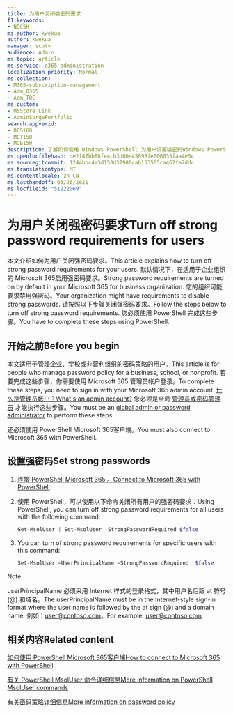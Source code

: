 ```yaml
---
title: 为用户关闭强密码要求
f1.keywords:
- NOCSH
ms.author: kwekua
author: kwekua
manager: scotv
audience: Admin
ms.topic: article
ms.service: o365-administration
localization_priority: Normal
ms.collection:
- M365-subscription-management
- Adm_O365
- Adm_TOC
ms.custom:
- MSStore_Link
- AdminSurgePortfolio
search.appverid:
- BCS160
- MET150
- MOE150
description: 了解如何使用 Windows PowerShell 为用户设置强密码Windows PowerShell。
ms.openlocfilehash: de2f47bb88fe4cb3d00e45698fe006035faa4e5c
ms.sourcegitcommit: 1244bbc4a3d150d37980cab153505ca462fa7ddc
ms.translationtype: MT
ms.contentlocale: zh-CN
ms.lasthandoff: 03/26/2021
ms.locfileid: "51222069"
---
```

# <a name="turn-off-strong-password-requirements-for-users"></a><span data-ttu-id="77df0-103">为用户关闭强密码要求</span><span class="sxs-lookup"><span data-stu-id="77df0-103">Turn off strong password requirements for users</span></span>

<span data-ttu-id="77df0-104">本文介绍如何为用户关闭强密码要求。</span><span class="sxs-lookup"><span data-stu-id="77df0-104">This article explains how to turn off strong password requirements for your users.</span></span> <span data-ttu-id="77df0-105">默认情况下，在适用于企业组织的 Microsoft 365启用强密码要求。</span><span class="sxs-lookup"><span data-stu-id="77df0-105">Strong password requirements are turned on by default in your Microsoft 365 for business organization.</span></span> <span data-ttu-id="77df0-106">您的组织可能要求禁用强密码。</span><span class="sxs-lookup"><span data-stu-id="77df0-106">Your organization might have requirements to disable strong passwords.</span></span> <span data-ttu-id="77df0-107">请按照以下步骤关闭强密码要求。</span><span class="sxs-lookup"><span data-stu-id="77df0-107">Follow the steps below to turn off strong password requirements.</span></span> <span data-ttu-id="77df0-108">您必须使用 PowerShell 完成这些步骤。</span><span class="sxs-lookup"><span data-stu-id="77df0-108">You have to complete these steps using PowerShell.</span></span>

## <a name="before-you-begin"></a><span data-ttu-id="77df0-109">开始之前</span><span class="sxs-lookup"><span data-stu-id="77df0-109">Before you begin</span></span>

<span data-ttu-id="77df0-110">本文适用于管理企业、学校或非营利组织的密码策略的用户。</span><span class="sxs-lookup"><span data-stu-id="77df0-110">This article is for people who manage password policy for a business, school, or nonprofit.</span></span> <span data-ttu-id="77df0-111">若要完成这些步骤，你需要使用 Microsoft 365 管理员帐户登录。</span><span class="sxs-lookup"><span data-stu-id="77df0-111">To complete these steps, you need to sign in with your Microsoft 365 admin account.</span></span> [<span data-ttu-id="77df0-112">什么是管理员帐户？</span><span class="sxs-lookup"><span data-stu-id="77df0-112">What's an admin account?</span></span>](https://docs.microsoft.com/microsoft-365/business-video/admin-center-overview) <span data-ttu-id="77df0-113">您必须是全局 [管理员或密码管理员](about-admin-roles.md) 才能执行这些步骤。</span><span class="sxs-lookup"><span data-stu-id="77df0-113">You must be an [global admin or password administrator](about-admin-roles.md) to perform these steps.</span></span>

<span data-ttu-id="77df0-114">还必须使用 PowerShell Microsoft 365客户端。</span><span class="sxs-lookup"><span data-stu-id="77df0-114">You must also connect to Microsoft 365 with PowerShell.</span></span>

## <a name="set-strong-passwords"></a><span data-ttu-id="77df0-115">设置强密码</span><span class="sxs-lookup"><span data-stu-id="77df0-115">Set strong passwords</span></span>

1. <span data-ttu-id="77df0-116">[连接 PowerShell Microsoft 365 。](/office365/enterprise/powershell/connect-to-office-365-powershell#connect-with-the-microsoft-azure-active-directory-module-for-windows-powershell)</span><span class="sxs-lookup"><span data-stu-id="77df0-116">[Connect to Microsoft 365 with PowerShell](/office365/enterprise/powershell/connect-to-office-365-powershell#connect-with-the-microsoft-azure-active-directory-module-for-windows-powershell).</span></span>

2. <span data-ttu-id="77df0-117">使用 PowerShell，可以使用以下命令关闭所有用户的强密码要求：</span><span class="sxs-lookup"><span data-stu-id="77df0-117">Using PowerShell, you can turn off strong password requirements for all users with the following command:</span></span>

    ```powershell
    Get-MsolUser | Set-MsolUser -StrongPasswordRequired $false

3. You can turn of strong password requirements for specific users with this command:

    ```powershell
    Set-MsolUser –UserPrincipalName –StrongPasswordRequired  $false
    ```

> [!NOTE]
> <span data-ttu-id="77df0-118">userPrincipalName 必须采用 Internet 样式的登录格式，其中用户名后跟 at 符号 (@) 和域名。</span><span class="sxs-lookup"><span data-stu-id="77df0-118">The userPrincipalName must be in the Internet-style sign-in format where the user name is followed by the at sign (@) and a domain name.</span></span> <span data-ttu-id="77df0-119">例如：user@contoso.com。</span><span class="sxs-lookup"><span data-stu-id="77df0-119">For example: user@contoso.com.</span></span>

## <a name="related-content"></a><span data-ttu-id="77df0-120">相关内容</span><span class="sxs-lookup"><span data-stu-id="77df0-120">Related content</span></span>

[<span data-ttu-id="77df0-121">如何使用 PowerShell Microsoft 365客户端</span><span class="sxs-lookup"><span data-stu-id="77df0-121">How to connect to Microsoft 365 with PowerShell</span></span>](/office365/enterprise/powershell/connect-to-office-365-powershell#connect-with-the-microsoft-azure-active-directory-module-for-windows-powershell)

[<span data-ttu-id="77df0-122">有关 PowerShell MsolUser 命令详细信息</span><span class="sxs-lookup"><span data-stu-id="77df0-122">More information on PowerShell MsolUser commands</span></span>](/powershell/module/msonline/set-msoluser?view=azureadps-1.0)

[<span data-ttu-id="77df0-123">有关密码策略详细信息</span><span class="sxs-lookup"><span data-stu-id="77df0-123">More information on password policy</span></span>](/azure/active-directory/authentication/concept-sspr-policy#password-policies-that-only-apply-to-cloud-user-accounts)